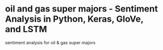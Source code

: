 # oil and gas super majors - Sentiment Analysis in Python, Keras, GloVe, and LSTM
sentiment analysis for oil &amp; gas super majors
